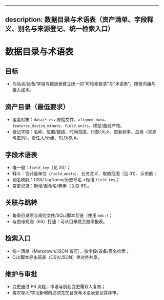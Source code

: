 ______________________________________________________________________

## description: 数据目录与术语表（资产清单、字段释义、别名与来源登记、统一检索入口）

# 数据目录与术语表

## 目标

- 为站点/设备/字段与数据表建立统一的“可检索目录”与“术语表”，降低沟通与接入成本。

## 资产目录（最低要求）

- 覆盖对象：`data/*.csv` 原始文件、`aligned_data`、`features_device_minute`、`field_units`、模型/曲线产物。
- 登记字段：名称、位置/链接、时间范围、行数/大小、更新频率、血缘（来源与去向）、责任人/分组、SLO/SLA。

## 字段术语表

- 唯一键：`field_key`（见 30）；
- 释义：含计量单位（`field_units`）、业务含义、取值范围（见 31）、示例值；
- 别名映射：CSV/TagName/历史命名→标准 `field_key`；
- 变更记录：新增/重命名/弃用（关联 81）。

## 关联与跳转

- 每条目录项与规则文件/SQL/脚本互链（使用 `mdc:`）；
- 与血缘规则（63）打通：可从目录跳至血缘报表。

## 检索入口

- 统一清单（Markdown/JSON 皆可），按字段/设备/表名检索；
- CLI/脚本导出简表（CSV/JSON）供对外共享。

## 维护与审批

- 变更通过 PR 流程；术语与别名变更需双人复核；
- 每次导入/字段新增前必须先在目录与术语表登记并评审。
